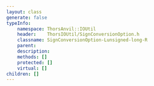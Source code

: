 ```yaml
---
layout: class
generate: false
typeInfo:
    namespace: ThorsAnvil::IOUtil
    header:    ThorsIOUtil/SignConversionOption.h
    classname: SignConversionOption-Lunsigned-long-R
    parent:    
    description: 
    methods: []
    protected: []
    virtual: []
children: []
---
```

